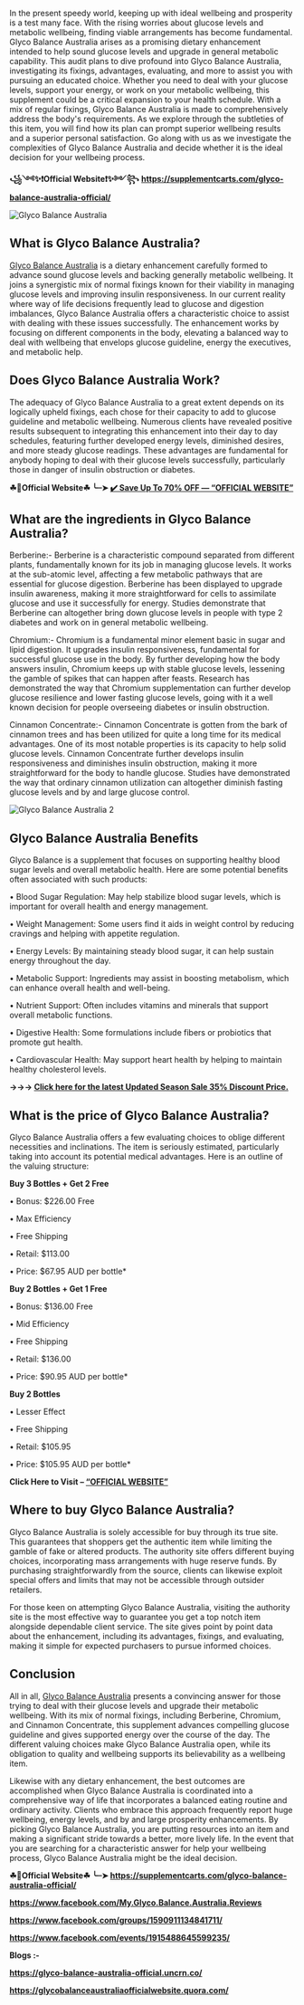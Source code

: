 In the present speedy world, keeping up with ideal wellbeing and prosperity is a test many face. With the rising worries about glucose levels and metabolic wellbeing, finding viable arrangements has become fundamental. Glyco Balance Australia arises as a promising dietary enhancement intended to help sound glucose levels and upgrade in general metabolic capability. This audit plans to dive profound into Glyco Balance Australia, investigating its fixings, advantages, evaluating, and more to assist you with pursuing an educated choice. Whether you need to deal with your glucose levels, support your energy, or work on your metabolic wellbeing, this supplement could be a critical expansion to your health schedule. With a mix of regular fixings, Glyco Balance Australia is made to comprehensively address the body's requirements. As we explore through the subtleties of this item, you will find how its plan can prompt superior wellbeing results and a superior personal satisfaction. Go along with us as we investigate the complexities of Glyco Balance Australia and decide whether it is the ideal decision for your wellbeing process.

**꧁༺✨❗Official Website❗✨༻꧂**
**https://supplementcarts.com/glyco-balance-australia-official/**


![Glyco Balance Australia](https://github.com/user-attachments/assets/d5ed8d18-a0bd-47a4-9647-348b4128d77e)


## What is Glyco Balance Australia?

[Glyco Balance Australia](https://healthquerys.com/glyco-balance-au/) is a dietary enhancement carefully formed to advance sound glucose levels and backing generally metabolic wellbeing. It joins a synergistic mix of normal fixings known for their viability in managing glucose levels and improving insulin responsiveness. In our current reality where way of life decisions frequently lead to glucose and digestion imbalances, Glyco Balance Australia offers a characteristic choice to assist with dealing with these issues successfully. The enhancement works by focusing on different components in the body, elevating a balanced way to deal with wellbeing that envelops glucose guideline, energy the executives, and metabolic help.


## Does Glyco Balance Australia Work?

The adequacy of Glyco Balance Australia to a great extent depends on its logically upheld fixings, each chose for their capacity to add to glucose guideline and metabolic wellbeing. Numerous clients have revealed positive results subsequent to integrating this enhancement into their day to day schedules, featuring further developed energy levels, diminished desires, and more steady glucose readings. These advantages are fundamental for anybody hoping to deal with their glucose levels successfully, particularly those in danger of insulin obstruction or diabetes.

**☘📣Official Website☘ ╰┈➤ [✔️ Save Up To 70% OFF — “OFFICIAL WEBSITE”](https://supplementcarts.com/glyco-balance-australia-official/)**

## What are the ingredients in Glyco Balance Australia?

Berberine:-
Berberine is a characteristic compound separated from different plants, fundamentally known for its job in managing glucose levels. It works at the sub-atomic level, affecting a few metabolic pathways that are essential for glucose digestion. Berberine has been displayed to upgrade insulin awareness, making it more straightforward for cells to assimilate glucose and use it successfully for energy. Studies demonstrate that Berberine can altogether bring down glucose levels in people with type 2 diabetes and work on in general metabolic wellbeing.

Chromium:-
Chromium is a fundamental minor element basic in sugar and lipid digestion. It upgrades insulin responsiveness, fundamental for successful glucose use in the body. By further developing how the body answers insulin, Chromium keeps up with stable glucose levels, lessening the gamble of spikes that can happen after feasts. Research has demonstrated the way that Chromium supplementation can further develop glucose resilience and lower fasting glucose levels, going with it a well known decision for people overseeing diabetes or insulin obstruction.

Cinnamon Concentrate:-
Cinnamon Concentrate is gotten from the bark of cinnamon trees and has been utilized for quite a long time for its medical advantages. One of its most notable properties is its capacity to help solid glucose levels. Cinnamon Concentrate further develops insulin responsiveness and diminishes insulin obstruction, making it more straightforward for the body to handle glucose. Studies have demonstrated the way that ordinary cinnamon utilization can altogether diminish fasting glucose levels and by and large glucose control.


![Glyco Balance Australia 2](https://github.com/user-attachments/assets/8e85028d-563a-4f1b-af5d-900ee2fc33bc)


## Glyco Balance Australia Benefits

Glyco Balance is a supplement that focuses on supporting healthy blood sugar levels and overall metabolic health. Here are some potential benefits often associated with such products:

•	Blood Sugar Regulation: May help stabilize blood sugar levels, which is important for overall health and energy management.

•	Weight Management: Some users find it aids in weight control by reducing cravings and helping with appetite regulation.

•	Energy Levels: By maintaining steady blood sugar, it can help sustain energy throughout the day.

•	Metabolic Support: Ingredients may assist in boosting metabolism, which can enhance overall health and well-being.

•	Nutrient Support: Often includes vitamins and minerals that support overall metabolic functions.

•	Digestive Health: Some formulations include fibers or probiotics that promote gut health.

•	Cardiovascular Health: May support heart health by helping to maintain healthy cholesterol levels.

**→→→ [Click here for the latest Updated Season Sale 35% Discount Price.](https://supplementcarts.com/glyco-balance-australia-official/)**

## What is the price of Glyco Balance Australia?

Glyco Balance Australia offers a few evaluating choices to oblige different necessities and inclinations. The item is seriously estimated, particularly taking into account its potential medical advantages. Here is an outline of the valuing structure:


**Buy 3 Bottles + Get 2 Free**

•	Bonus: $226.00 Free

•	Max Efficiency

•	Free Shipping

•	Retail: $113.00

•	Price: $67.95 AUD per bottle*


**Buy 2 Bottles + Get 1 Free**

•	Bonus: $136.00 Free

•	Mid Efficiency

•	Free Shipping

•	Retail: $136.00

•	Price: $90.95 AUD per bottle*


**Buy 2 Bottles**

•	Lesser Effect

•	Free Shipping

•	Retail: $105.95

•	Price: $105.95 AUD per bottle*

**Click Here to Visit – [“OFFICIAL WEBSITE”](https://supplementcarts.com/glyco-balance-australia-official/)**

## Where to buy Glyco Balance Australia?

Glyco Balance Australia is solely accessible for buy through its true site. This guarantees that shoppers get the authentic item while limiting the gamble of fake or altered products. The authority site offers different buying choices, incorporating mass arrangements with huge reserve funds. By purchasing straightforwardly from the source, clients can likewise exploit special offers and limits that may not be accessible through outsider retailers.

For those keen on attempting Glyco Balance Australia, visiting the authority site is the most effective way to guarantee you get a top notch item alongside dependable client service. The site gives point by point data about the enhancement, including its advantages, fixings, and evaluating, making it simple for expected purchasers to pursue informed choices.

## Conclusion 

All in all, [Glyco Balance Australia](https://healthquerys.com/glyco-balance-au/) presents a convincing answer for those trying to deal with their glucose levels and upgrade their metabolic wellbeing. With its mix of normal fixings, including Berberine, Chromium, and Cinnamon Concentrate, this supplement advances compelling glucose guideline and gives supported energy over the course of the day. The different valuing choices make Glyco Balance Australia open, while its obligation to quality and wellbeing supports its believability as a wellbeing item.

Likewise with any dietary enhancement, the best outcomes are accomplished when Glyco Balance Australia is coordinated into a comprehensive way of life that incorporates a balanced eating routine and ordinary activity. Clients who embrace this approach frequently report huge wellbeing, energy levels, and by and large prosperity enhancements. By picking Glyco Balance Australia, you are putting resources into an item and making a significant stride towards a better, more lively life. In the event that you are searching for a characteristic answer for help your wellbeing process, Glyco Balance Australia might be the ideal decision.

**☘📣Official Website☘ ╰┈➤ https://supplementcarts.com/glyco-balance-australia-official/**

**https://www.facebook.com/My.Glyco.Balance.Australia.Reviews**

**https://www.facebook.com/groups/1590911134841711/**

**https://www.facebook.com/events/1915488645599235/**

**Blogs :-**

**https://glyco-balance-australia-official.uncrn.co/**

**https://glycobalanceaustraliaofficialwebsite.quora.com/**
